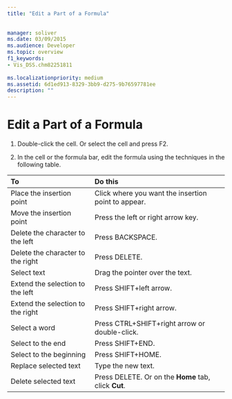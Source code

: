 ```yaml
---
title: "Edit a Part of a Formula"
 
 
manager: soliver
ms.date: 03/09/2015
ms.audience: Developer
ms.topic: overview
f1_keywords:
- Vis_DSS.chm82251811
 
ms.localizationpriority: medium
ms.assetid: 6d1ed913-8329-3bb9-d275-9b76597781ee
description: ""
---
```


# Edit a Part of a Formula

1. Double-click the cell. Or select the cell and press F2.
    
2. In the cell or the formula bar, edit the formula using the techniques in the following table.
    
|**To**|**Do this**|
|:-----|:-----|
| Place the insertion point  <br/> | Click where you want the insertion point to appear.  <br/> |
| Move the insertion point  <br/> | Press the left or right arrow key.  <br/> |
| Delete the character to the left  <br/> | Press BACKSPACE.  <br/> |
| Delete the character to the right  <br/> | Press DELETE.  <br/> |
| Select text  <br/> | Drag the pointer over the text.  <br/> |
| Extend the selection to the left  <br/> | Press SHIFT+left arrow.  <br/> |
| Extend the selection to the right  <br/> | Press SHIFT+right arrow.  <br/> |
| Select a word  <br/> | Press CTRL+SHIFT+right arrow or double-click.  <br/> |
| Select to the end  <br/> | Press SHIFT+END.  <br/> |
| Select to the beginning  <br/> | Press SHIFT+HOME.  <br/> |
| Replace selected text  <br/> | Type the new text.  <br/> |
| Delete selected text  <br/> | Press DELETE. Or on the **Home** tab, click **Cut**.  <br/> |
   

